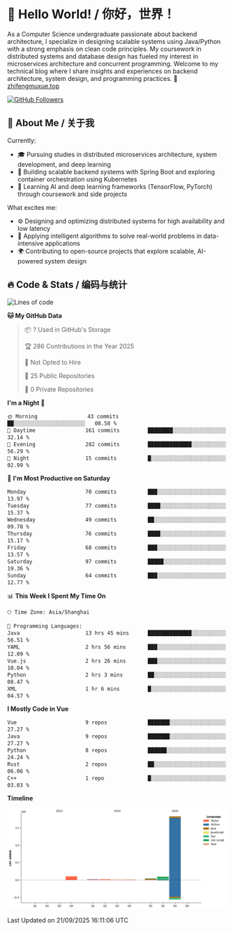 # 👋 Hello World! / 你好，世界！

As a Computer Science undergraduate passionate about backend architecture, I specialize in designing scalable systems using Java/Python with a strong emphasis on clean code principles. My coursework in distributed systems and database design has fueled my interest in microservices architecture and concurrent programming. Welcome to my technical blog where I share insights and experiences on backend architecture, system design, and programming practices.
🔗 [zhifengmuxue.top](https://zhifengmuxue.top)

[![GitHub Followers](https://img.shields.io/github/followers/zhifengmuxue?logo=github&style=social)](https://github.com/zhifengmuxue)




## 🚀 About Me / 关于我
Currently:
- 🎓 Pursuing studies in distributed microservices architecture, system development, and deep learning
- 🔧 Building scalable backend systems with Spring Boot and exploring container orchestration using Kubernetes
- 🧠 Learning AI and deep learning frameworks (TensorFlow, PyTorch) through coursework and side projects

What excites me:
- ⚙️ Designing and optimizing distributed systems for high availability and low latency
- 🧩 Applying intelligent algorithms to solve real-world problems in data-intensive applications
- 🌍 Contributing to open-source projects that explore scalable, AI-powered system design



## 🔥 Code & Stats / 编码与统计

<!--START_SECTION:waka-->
![Lines of code](https://img.shields.io/badge/From%20Hello%20World%20I%27ve%20Written-2.1%20million%20lines%20of%20code-blue)

**🐱 My GitHub Data** 

> 📦 ? Used in GitHub's Storage 
 > 
> 🏆 286 Contributions in the Year 2025
 > 
> 🚫 Not Opted to Hire
 > 
> 📜 25 Public Repositories 
 > 
> 🔑 0 Private Repositories 
 > 
**I'm a Night 🦉** 

```text
🌞 Morning                43 commits          ██░░░░░░░░░░░░░░░░░░░░░░░   08.58 % 
🌆 Daytime                161 commits         ████████░░░░░░░░░░░░░░░░░   32.14 % 
🌃 Evening                282 commits         ██████████████░░░░░░░░░░░   56.29 % 
🌙 Night                  15 commits          █░░░░░░░░░░░░░░░░░░░░░░░░   02.99 % 
```
📅 **I'm Most Productive on Saturday** 

```text
Monday                   70 commits          ███░░░░░░░░░░░░░░░░░░░░░░   13.97 % 
Tuesday                  77 commits          ████░░░░░░░░░░░░░░░░░░░░░   15.37 % 
Wednesday                49 commits          ██░░░░░░░░░░░░░░░░░░░░░░░   09.78 % 
Thursday                 76 commits          ████░░░░░░░░░░░░░░░░░░░░░   15.17 % 
Friday                   68 commits          ███░░░░░░░░░░░░░░░░░░░░░░   13.57 % 
Saturday                 97 commits          █████░░░░░░░░░░░░░░░░░░░░   19.36 % 
Sunday                   64 commits          ███░░░░░░░░░░░░░░░░░░░░░░   12.77 % 
```


📊 **This Week I Spent My Time On** 

```text
🕑︎ Time Zone: Asia/Shanghai

💬 Programming Languages: 
Java                     13 hrs 45 mins      ██████████████░░░░░░░░░░░   56.51 % 
YAML                     2 hrs 56 mins       ███░░░░░░░░░░░░░░░░░░░░░░   12.09 % 
Vue.js                   2 hrs 26 mins       ███░░░░░░░░░░░░░░░░░░░░░░   10.04 % 
Python                   2 hrs 3 mins        ██░░░░░░░░░░░░░░░░░░░░░░░   08.47 % 
XML                      1 hr 6 mins         █░░░░░░░░░░░░░░░░░░░░░░░░   04.57 % 
```

**I Mostly Code in Vue** 

```text
Vue                      9 repos             ███████░░░░░░░░░░░░░░░░░░   27.27 % 
Java                     9 repos             ███████░░░░░░░░░░░░░░░░░░   27.27 % 
Python                   8 repos             ██████░░░░░░░░░░░░░░░░░░░   24.24 % 
Rust                     2 repos             ██░░░░░░░░░░░░░░░░░░░░░░░   06.06 % 
C++                      1 repo              █░░░░░░░░░░░░░░░░░░░░░░░░   03.03 % 
```



**Timeline**

![Lines of Code chart](https://raw.githubusercontent.com/zhifengmuxue/zhifengmuxue/main/assets/bar_graph.png)


 Last Updated on 21/09/2025 16:11:06 UTC
<!--END_SECTION:waka-->



